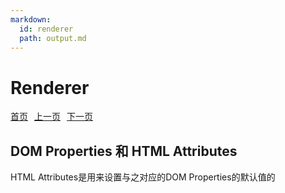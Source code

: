 ```yaml
---
markdown:
  id: renderer
  path: output.md
---
```


# Renderer

<p style="display: flex; justify-content: start; gap: 10px;">
  <a href="../README.md">首页</a>
  <a href="../reactivity/README.md">上一页</a>
  <a href="../README.md">下一页</a>
</p>

## DOM Properties 和 HTML Attributes

  HTML Attributes是用来设置与之对应的DOM Properties的默认值的
